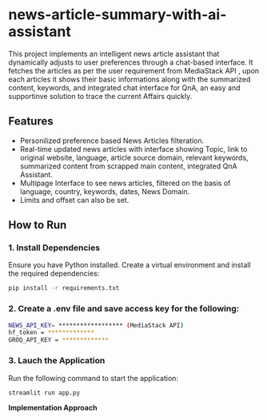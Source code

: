 # news-article-summary-with-ai-assistant

This project implements an intelligent news article assistant that dynamically adjusts to user preferences through a chat-based interface. It fetches the articles as per the user requirement from MediaStack API , upon each articles it shows their basic informations along with the summarized content, keywords, and integrated chat interface for QnA, an easy and supportinve solution to trace the current Affairs quickly.

## Features
- Personilized preference based News Articles filteration.
- Real-time updated news articles with interface showing Topic, link to original website, language, article source domain, relevant keywords, summarized content from scrapped main content, integrated QnA Assistant.
- Multipage Interface to see news articles, filtered on the basis of language, country, keywords, dates, News Domain.
- Limits and offset can also be set.

## How to Run

### 1. Install Dependencies
Ensure you have Python installed. Create a virtual environment and install the required dependencies:

```bash
pip install -r requirements.txt
```

### 2. Create a .env file and save access key for the following:

```bash
NEWS_API_KEY= ****************** (MediaStack API)
hf_token = *************
GROQ_API_KEY = *************
```
### 3. Lauch the Application
Run the following command to start the application:

```bash
streamlit run app.py
```

**Implementation Approach**

<!-- * **Graph Database:**
    * Utilize Neo4j to store and manage personas, traits, and user preferences.
    * Model personas with their associated traits (preferred activities, interests) as nodes and relationships.
    * Store user preferences (city, time_range, budget, interests, starting_point) as nodes and relationships. -->

<!-- 
* **Workflow:**
    * **Initialize Personas:** Create persona nodes and their associated trait nodes in the graph.
    * **User Interaction:**
        * Process user messages using the LLM to maintain conversation flow.
        * Extract user preferences from the conversation history.
        * Store user preferences in the graph.
    * **Personalized Recommendations:** 
        * Use the graph to retrieve relevant information (e.g., persona preferences, user preferences) for personalized recommendations.
**Implementation Workflow**
<img src="tour_plan.png" alt="Flowchart of the Tour Planning Process" align="center" width="500px"> -->

